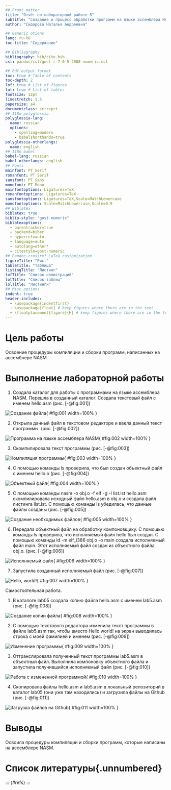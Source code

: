 ```yaml
---
## Front matter
title: "Отчёт по лабораторной работе 5"
subtitle: "Создание и процесс обработки программ на языке ассемблера NASM"
author: "Сидорова Наталья Андреевна"

## Generic otions
lang: ru-RU
toc-title: "Содержание"

## Bibliography
bibliography: bib/cite.bib
csl: pandoc/csl/gost-r-7-0-5-2008-numeric.csl

## Pdf output format
toc: true # Table of contents
toc-depth: 2
lof: true # List of figures
lot: true # List of tables
fontsize: 12pt
linestretch: 1.5
papersize: a4
documentclass: scrreprt
## I18n polyglossia
polyglossia-lang:
  name: russian
  options:
	- spelling=modern
	- babelshorthands=true
polyglossia-otherlangs:
  name: english
## I18n babel
babel-lang: russian
babel-otherlangs: english
## Fonts
mainfont: PT Serif
romanfont: PT Serif
sansfont: PT Sans
monofont: PT Mono
mainfontoptions: Ligatures=TeX
romanfontoptions: Ligatures=TeX
sansfontoptions: Ligatures=TeX,Scale=MatchLowercase
monofontoptions: Scale=MatchLowercase,Scale=0.9
## Biblatex
biblatex: true
biblio-style: "gost-numeric"
biblatexoptions:
  - parentracker=true
  - backend=biber
  - hyperref=auto
  - language=auto
  - autolang=other*
  - citestyle=gost-numeric
## Pandoc-crossref LaTeX customization
figureTitle: "Рис."
tableTitle: "Таблица"
listingTitle: "Листинг"
lofTitle: "Список иллюстраций"
lotTitle: "Список таблиц"
lolTitle: "Листинги"
## Misc options
indent: true
header-includes:
  - \usepackage{indentfirst}
  - \usepackage{float} # keep figures where there are in the text
  - \floatplacement{figure}{H} # keep figures where there are in the text
---
```


# Цель работы

Освоение процедуры компиляции и сборки программ, написанных на ассемблере NASM.


# Выполнение лабораторной работы

1. Создала каталог для работы с программами на языке ассемблера NASM. Перешла в созданный каталог. Создала текстовый файл с именем hello.asm (рис. [-@fig:001])

![Создание файла](image/001.jpg){ #fig:001 width=100% }

2. Открыла данный файл в текстовом редакторе и ввела данный текст программы. (рис. [-@fig:002])

![Программа на языке ассемблера NASM](image/002.jpg){ #fig:002 width=100% }

3. Скомпилировала текст программы (рис. [-@fig:003])

![Компиляция программы](image/003.jpg){ #fig:003 width=100% }

4. С помощью команды ls проверила, что был создан объектный файл с именем hello.o (рис. [-@fig:004])

![Объектный файл](image/004.jpg){ #fig:004 width=100% }

5. С помощью команды nasm -o obj.o -f elf -g -l list.lst hello.asm скомпилировала исходный файл hello.asm в obj.o и создала файл листинга list.lst. С помощью команды ls убедилась, что данные файлы созданы (рис. [-@fig:005])

![Создание необходимых файлов](image/005.jpg){ #fig:005 width=100% }

6. Передала объектный файл на обработку компоновщику. С помощью команды ls проверила, что исполняемый файл hello был создан. С помощью команды ld -m elf_i386 obj.o -o main создала исполняемый файл main. Этот исполняемый файл создан из объектного файла obj.o. (рис. [-@fig:006])

![Исполняемый файл](image/006.jpg){ #fig:006 width=100% }

7. Запустила созданный исполняемый файл (рис. [-@fig:007])

![Hello, world!](image/007.jpg){ #fig:007 width=100% }

Самостоятельная работа.
1. В каталоге lab05 создала копию файла hello.asm с именем lab5.asm (рис. [-@fig:008])

![Создание копии файла](image/008.jpg){ #fig:008 width=100% }

2. С помощью текстового редактора изменила текст программы в файле lab5.asm так, чтобы вместо Hello world! на экран выводилась строка с моей фамилией и именем (рис. [-@fig:009])

![Изменение программы](image/009.jpg){ #fig:009 width=100% }

3. Оттранслировала полученный текст программы lab5.asm в объектный
файл. Выполнила компоновку объектного файла и запустила получившийся исполняемый файл (рис. [-@fig:010])

![Работа с измененной программой](image/010.jpg){ #fig:010 width=100% }

4. Скопировала файлы hello.asm и lab5.asm в локальный репозиторий в каталог lab05 (они уже там находились) и загрузила файлы на Github (рис. [-@fig:011])

![Загрузка файлов на Github](image/011.jpg){ #fig:011 width=100% }

# Выводы

Освоила процедуры компиляции и сборки программ, которые написаны на ассемблере NASM.

# Список литературы{.unnumbered}

::: {#refs}
:::
